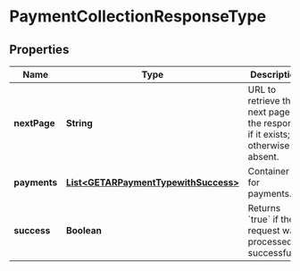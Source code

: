 

# PaymentCollectionResponseType


## Properties

| Name | Type | Description | Notes |
|------------ | ------------- | ------------- | -------------|
|**nextPage** | **String** | URL to retrieve the next page of the response if it exists; otherwise absent.  |  [optional] |
|**payments** | [**List&lt;GETARPaymentTypewithSuccess&gt;**](GETARPaymentTypewithSuccess.md) | Container for payments.  |  [optional] |
|**success** | **Boolean** | Returns &#x60;true&#x60; if the request was processed successfully. |  [optional] |



